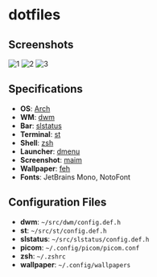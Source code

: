 # dotfiles

## Screenshots

![1](https://i.postimg.cc/5NvzBdtc/bAwGGS3y.png)
![2](https://i.postimg.cc/hcJ1DNc1/JvCrX5NH.png)
![3](https://i.postimg.cc/nr9FtJWn/6D8EwP0o.png)

## Specifications

- **OS**: [Arch](https://archlinux.org/)
- **WM**: [dwm](https://dwm.suckless.org/)
- **Bar**: [slstatus](https://tools.suckless.org/slstatus/)
- **Terminal**: [st](https://st.suckless.org/)
- **Shell**: [zsh](https://www.zsh.org/)
- **Launcher**: [dmenu](https://tools.suckless.org/dmenu/)
- **Screenshot**: [maim](https://github.com/naelstrof/maim)
- **Wallpaper**: [feh](https://feh.finalrewind.org/)
- **Fonts**: JetBrains Mono, NotoFont

## Configuration Files

- **dwm**: `~/src/dwm/config.def.h`
- **st**: `~/src/st/config.def.h`
- **slstatus**: `~/src/slstatus/config.def.h`
- **picom**: `~/.config/picom/picom.conf`
- **zsh**: `~/.zshrc`
- **wallpaper**: `~/.config/wallpapers`